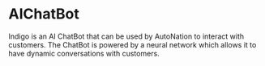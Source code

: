 # AIChatBot
Indigo is an AI ChatBot that can be used by AutoNation to interact with customers. The ChatBot is powered by a neural network which allows it to have dynamic conversations with customers.
